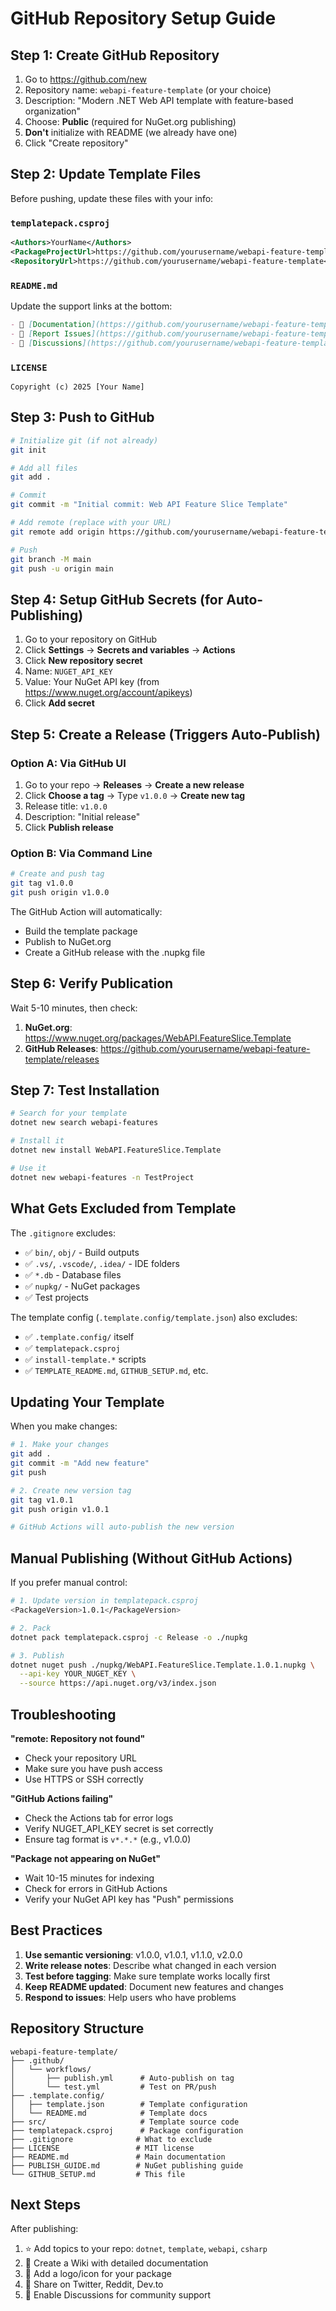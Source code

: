 # GitHub Repository Setup Guide

## Step 1: Create GitHub Repository

1. Go to https://github.com/new
2. Repository name: `webapi-feature-template` (or your choice)
3. Description: "Modern .NET Web API template with feature-based organization"
4. Choose: **Public** (required for NuGet.org publishing)
5. **Don't** initialize with README (we already have one)
6. Click "Create repository"

## Step 2: Update Template Files

Before pushing, update these files with your info:

### `templatepack.csproj`
```xml
<Authors>YourName</Authors>
<PackageProjectUrl>https://github.com/yourusername/webapi-feature-template</PackageProjectUrl>
<RepositoryUrl>https://github.com/yourusername/webapi-feature-template</RepositoryUrl>
```

### `README.md`
Update the support links at the bottom:
```markdown
- 📖 [Documentation](https://github.com/yourusername/webapi-feature-template/wiki)
- 🐛 [Report Issues](https://github.com/yourusername/webapi-feature-template/issues)
- 💬 [Discussions](https://github.com/yourusername/webapi-feature-template/discussions)
```

### `LICENSE`
```
Copyright (c) 2025 [Your Name]
```

## Step 3: Push to GitHub

```bash
# Initialize git (if not already)
git init

# Add all files
git add .

# Commit
git commit -m "Initial commit: Web API Feature Slice Template"

# Add remote (replace with your URL)
git remote add origin https://github.com/yourusername/webapi-feature-template.git

# Push
git branch -M main
git push -u origin main
```

## Step 4: Setup GitHub Secrets (for Auto-Publishing)

1. Go to your repository on GitHub
2. Click **Settings** → **Secrets and variables** → **Actions**
3. Click **New repository secret**
4. Name: `NUGET_API_KEY`
5. Value: Your NuGet API key (from https://www.nuget.org/account/apikeys)
6. Click **Add secret**

## Step 5: Create a Release (Triggers Auto-Publish)

### Option A: Via GitHub UI
1. Go to your repo → **Releases** → **Create a new release**
2. Click **Choose a tag** → Type `v1.0.0` → **Create new tag**
3. Release title: `v1.0.0`
4. Description: "Initial release"
5. Click **Publish release**

### Option B: Via Command Line
```bash
# Create and push tag
git tag v1.0.0
git push origin v1.0.0
```

The GitHub Action will automatically:
- Build the template package
- Publish to NuGet.org
- Create a GitHub release with the .nupkg file

## Step 6: Verify Publication

Wait 5-10 minutes, then check:

1. **NuGet.org**: https://www.nuget.org/packages/WebAPI.FeatureSlice.Template
2. **GitHub Releases**: https://github.com/yourusername/webapi-feature-template/releases

## Step 7: Test Installation

```bash
# Search for your template
dotnet new search webapi-features

# Install it
dotnet new install WebAPI.FeatureSlice.Template

# Use it
dotnet new webapi-features -n TestProject
```

## What Gets Excluded from Template

The `.gitignore` excludes:
- ✅ `bin/`, `obj/` - Build outputs
- ✅ `.vs/`, `.vscode/`, `.idea/` - IDE folders
- ✅ `*.db` - Database files
- ✅ `nupkg/` - NuGet packages
- ✅ Test projects

The template config (`.template.config/template.json`) also excludes:
- ✅ `.template.config/` itself
- ✅ `templatepack.csproj`
- ✅ `install-template.*` scripts
- ✅ `TEMPLATE_README.md`, `GITHUB_SETUP.md`, etc.

## Updating Your Template

When you make changes:

```bash
# 1. Make your changes
git add .
git commit -m "Add new feature"
git push

# 2. Create new version tag
git tag v1.0.1
git push origin v1.0.1

# GitHub Actions will auto-publish the new version
```

## Manual Publishing (Without GitHub Actions)

If you prefer manual control:

```bash
# 1. Update version in templatepack.csproj
<PackageVersion>1.0.1</PackageVersion>

# 2. Pack
dotnet pack templatepack.csproj -c Release -o ./nupkg

# 3. Publish
dotnet nuget push ./nupkg/WebAPI.FeatureSlice.Template.1.0.1.nupkg \
  --api-key YOUR_NUGET_KEY \
  --source https://api.nuget.org/v3/index.json
```

## Troubleshooting

**"remote: Repository not found"**
- Check your repository URL
- Make sure you have push access
- Use HTTPS or SSH correctly

**"GitHub Actions failing"**
- Check the Actions tab for error logs
- Verify NUGET_API_KEY secret is set correctly
- Ensure tag format is `v*.*.*` (e.g., v1.0.0)

**"Package not appearing on NuGet"**
- Wait 10-15 minutes for indexing
- Check for errors in GitHub Actions
- Verify your NuGet API key has "Push" permissions

## Best Practices

1. **Use semantic versioning**: v1.0.0, v1.0.1, v1.1.0, v2.0.0
2. **Write release notes**: Describe what changed in each version
3. **Test before tagging**: Make sure template works locally first
4. **Keep README updated**: Document new features and changes
5. **Respond to issues**: Help users who have problems

## Repository Structure

```
webapi-feature-template/
├── .github/
│   └── workflows/
│       ├── publish.yml      # Auto-publish on tag
│       └── test.yml         # Test on PR/push
├── .template.config/
│   ├── template.json        # Template configuration
│   └── README.md            # Template docs
├── src/                     # Template source code
├── templatepack.csproj      # Package configuration
├── .gitignore              # What to exclude
├── LICENSE                 # MIT license
├── README.md               # Main documentation
├── PUBLISH_GUIDE.md        # NuGet publishing guide
└── GITHUB_SETUP.md         # This file
```

## Next Steps

After publishing:
1. ⭐ Add topics to your repo: `dotnet`, `template`, `webapi`, `csharp`
2. 📝 Create a Wiki with detailed documentation
3. 🎨 Add a logo/icon for your package
4. 📢 Share on Twitter, Reddit, Dev.to
5. 💬 Enable Discussions for community support
